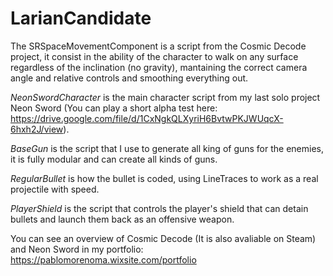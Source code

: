 # LarianCandidate

The SRSpaceMovementComponent is a script from the Cosmic Decode project, it consist in the ability of the character to walk on any surface regardless of the inclination (no gravity), mantaining the correct camera angle and relative controls and smoothing everything out.

*NeonSwordCharacter* is the main character script from my last solo project Neon Sword (You can play a short alpha test here: https://drive.google.com/file/d/1CxNgkQLXyriH6BvtwPKJWUqcX-6hxh2J/view). 

*BaseGun* is the script that I use to generate all king of guns for the enemies, it is fully modular and can create all kinds of guns.

*RegularBullet* is how the bullet is coded, using LineTraces to work as a real projectile with speed.

*PlayerShield* is the script that controls the player's shield that can detain bullets and launch them back as an offensive weapon.

You can see an overview of Cosmic Decode (It is also avaliable on Steam) and Neon Sword in my portfolio: https://pablomorenoma.wixsite.com/portfolio
